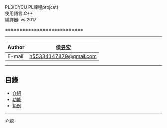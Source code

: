 
PL3(CYCU PL課程projcet)  
使用語言:C++  
編譯器: vs 2017  

===========================

****
	
|Author|侯昱宏|
|---|---
|E-mail|h55334147879@gmail.com


****
## 目錄
* [介紹](#介紹)
* [功能](#功能)
* [範例](#範例)


------------------------------------------------------

介紹

